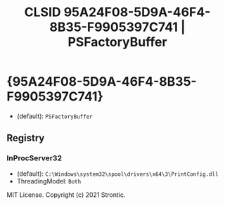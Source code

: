 ﻿---
title: "CLSID 95A24F08-5D9A-46F4-8B35-F9905397C741 | PSFactoryBuffer"
excerpt: What is COM-Object CLSID 95A24F08-5D9A-46F4-8B35-F9905397C741?
---

# {95A24F08-5D9A-46F4-8B35-F9905397C741}

* (default): `PSFactoryBuffer`

## Registry


### InProcServer32

* (default): `C:\Windows\system32\spool\drivers\x64\3\PrintConfig.dll`
* ThreadingModel: `Both`

MIT License. Copyright (c) 2021 Strontic.


